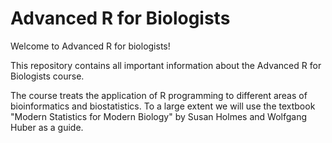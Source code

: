 # Advanced R for Biologists

Welcome to Advanced R for biologists!

This repository contains all important information about the Advanced R for Biologists course.

The course treats the application of R programming to different areas of bioinformatics and biostatistics. To a large extent we will use the textbook "Modern Statistics for Modern Biology" by Susan Holmes and Wolfgang Huber as a guide. 
